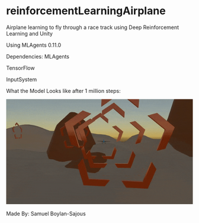# reinforcementLearningAirplane
Airplane learning to fly through a race track using Deep Reinforcement Learning and Unity

Using MLAgents 0.11.0

Dependencies: 
MLAgents

TensorFlow

InputSystem


What the Model Looks like after 1 million steps: 

![](AgentRecording.gif)

Made By: Samuel Boylan-Sajous
